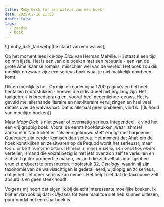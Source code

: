 ```yaml
---
title: Moby Dick (of een walvis van een boek)
date: 2025-02-16 21:50
draft: false
tags:
  - zaadje
  - boek
---
```


![[moby_dick_tail.webp|De staart van een walvis]]

Op het moment lees ik _Moby Dick_ van Herman Melville. Hij staat al een tijd op m’n lijstje. Het is een van die boeken met een reputatie - een van de grote Amerikaanse romans, misschien wel van de wereld. Het boek zou dik, moeilijk en zwaar zijn; een serieus boek waar je niet makkelijk doorheen komt.

Dik en moeilijk is het. Op mijn e-reader bijna 1200 pagina’s en het heeft tientallen hoofdstukken - hoewel die individueel niet erg lang zijn. Het taalgebruik is breedsprakig en, vooral, heel negentiende-eeuws. Het is gevuld met allerhande literaire en niet-literaire verwijzingen en heel veel details over de walvisvaart. Dat is allemaal geen probleem, vind ik. [[Ik houd van moeilijke boeken]]

Maar _Moby Dick_ is niet zwaar of overmatig serieus. Integendeel, ik vind het een vrij grappig boek. Vooral de eerste hoofdstukken, waar Ishmael aankomt in Nantucket en “als een getrouwd stel” eindigt met harpoenier Queequeg zijn eerder komisch dan serieus. Het moment dat Ahab om de hoek komt kijken en ze uitvaren op de Pequod wordt het serieuzer, maar toch: er blijft humor in zitten. Ishmael is, mijns inziens, een onbetrouwbare verteller; iemand die vooral bezig is met iets over zich zelf te verhullen en zichzelf groter probeert te maken, iemand die zichzelf als intelligent en erudiet probeert te presenteren. Hoofdstuk 32, _Cetology_, waarin hij zijn taxonomie van de walvisachtigen is gedetailleerd, wijdlopig en zó serieus, dat je het niet meer serieus kan nemen. Het helpt niet dat de taxonomie zelf absurd is en geen steek houdt.

Volgens mij hoort dat eigenlijk bij de echt interessante moeilijke boeken. Ik blijf er dan ook bij dat ik _Ulysses_ tot twee maal toe niet heb kunnen uitlezen, puur omdat het een saai boek is.

